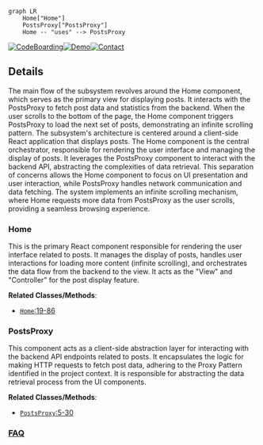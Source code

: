 ```mermaid
graph LR
    Home["Home"]
    PostsProxy["PostsProxy"]
    Home -- "uses" --> PostsProxy
```

[![CodeBoarding](https://img.shields.io/badge/Generated%20by-CodeBoarding-9cf?style=flat-square)](https://github.com/CodeBoarding/GeneratedOnBoardings)[![Demo](https://img.shields.io/badge/Try%20our-Demo-blue?style=flat-square)](https://www.codeboarding.org/demo)[![Contact](https://img.shields.io/badge/Contact%20us%20-%20contact@codeboarding.org-lightgrey?style=flat-square)](mailto:contact@codeboarding.org)

## Details

The main flow of the subsystem revolves around the Home component, which serves as the primary view for displaying posts. It interacts with the PostsProxy to fetch post data and statistics from the backend. When the user scrolls to the bottom of the page, the Home component triggers PostsProxy to load the next set of posts, demonstrating an infinite scrolling pattern. The subsystem's architecture is centered around a client-side React application that displays posts. The Home component is the central orchestrator, responsible for rendering the user interface and managing the display of posts. It leverages the PostsProxy component to interact with the backend API, abstracting the complexities of data retrieval. This separation of concerns allows the Home component to focus on UI presentation and user interaction, while PostsProxy handles network communication and data fetching. The system implements an infinite scrolling mechanism, where Home requests more data from PostsProxy as the user scrolls, providing a seamless browsing experience.

### Home
This is the primary React component responsible for rendering the user interface related to posts. It manages the display of posts, handles user interactions for loading more content (infinite scrolling), and orchestrates the data flow from the backend to the view. It acts as the "View" and "Controller" for the post display feature.


**Related Classes/Methods**:

- <a href="https://github.com/DrNerf/XgagSPA/blob/master/XgagSPA/ClientApp/components/Home.tsx#L19-L86" target="_blank" rel="noopener noreferrer">`Home`:19-86</a>


### PostsProxy
This component acts as a client-side abstraction layer for interacting with the backend API endpoints related to posts. It encapsulates the logic for making HTTP requests to fetch post data, adhering to the Proxy Pattern identified in the project context. It is responsible for abstracting the data retrieval process from the UI components.


**Related Classes/Methods**:

- <a href="https://github.com/DrNerf/XgagSPA/blob/master/XgagSPA/ClientApp/Proxies/PostsProxy.tsx#L5-L30" target="_blank" rel="noopener noreferrer">`PostsProxy`:5-30</a>




### [FAQ](https://github.com/CodeBoarding/GeneratedOnBoardings/tree/main?tab=readme-ov-file#faq)